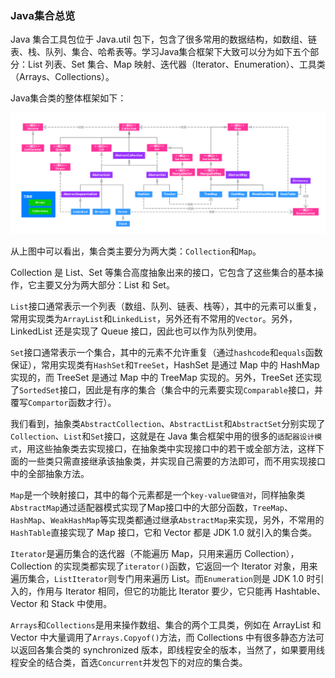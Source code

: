 ### Java集合总览

Java 集合工具包位于 Java.util 包下，包含了很多常用的数据结构，如数组、链表、栈、队列、集合、哈希表等。学习Java集合框架下大致可以分为如下五个部分：List 列表、Set 集合、Map 映射、迭代器（Iterator、Enumeration）、工具类（Arrays、Collections）。

Java集合类的整体框架如下：

![](images/00-jdk-collection-summary/jdk-collection.png)

从上图中可以看出，集合类主要分为两大类：`Collection`和`Map`。

Collection 是 List、Set 等集合高度抽象出来的接口，它包含了这些集合的基本操作，它主要又分为两大部分：List 和 Set。

`List`接口通常表示一个列表（数组、队列、链表、栈等），其中的元素可以重复，常用实现类为`ArrayList`和`LinkedList`，另外还有不常用的`Vector`。另外，LinkedList 还是实现了 Queue 接口，因此也可以作为队列使用。

`Set`接口通常表示一个集合，其中的元素不允许重复（通过`hashcode`和`equals`函数保证），常用实现类有`HashSet`和`TreeSet`，HashSet 是通过 Map 中的 HashMap 实现的，而 TreeSet 是通过 Map 中的 TreeMap 实现的。另外，TreeSet 还实现了`SortedSet`接口，因此是有序的集合（集合中的元素要实现`Comparable`接口，并覆写`Compartor`函数才行）。

我们看到，抽象类`AbstractCollection`、`AbstractList`和`AbstractSet`分别实现了`Collection`、`List`和`Set`接口，这就是在 Java 集合框架中用的很多的`适配器设计模式`，用这些抽象类去实现接口，在抽象类中实现接口中的若干或全部方法，这样下面的一些类只需直接继承该抽象类，并实现自己需要的方法即可，而不用实现接口中的全部抽象方法。

`Map`是一个映射接口，其中的每个元素都是一个`key-value键值对`，同样抽象类`AbstractMap`通过适配器模式实现了Map接口中的大部分函数，`TreeMap`、`HashMap`、`WeakHashMap`等实现类都通过继承`AbstractMap`来实现，另外，不常用的`HashTable`直接实现了 Map 接口，它和 Vector 都是 JDK 1.0 就引入的集合类。

`Iterator`是遍历集合的迭代器（不能遍历 Map，只用来遍历 Collection），Collection 的实现类都实现了`iterator()`函数，它返回一个 Iterator 对象，用来遍历集合，`ListIterator`则专门用来遍历 List。而`Enumeration`则是 JDK 1.0 时引入的，作用与 Iterator 相同，但它的功能比 Iterator 要少，它只能再 Hashtable、Vector 和 Stack 中使用。

`Arrays`和`Collections`是用来操作数组、集合的两个工具类，例如在 ArrayList 和 Vector 中大量调用了`Arrays.Copyof()`方法，而 Collections 中有很多静态方法可以返回各集合类的 synchronized 版本，即线程安全的版本，当然了，如果要用线程安全的结合类，首选`Concurrent`并发包下的对应的集合类。
